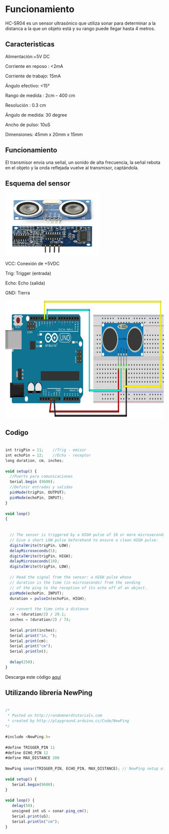 # Funcionamiento

HC-SR04 es un sensor ultrasónico que utiliza sonar para determinar a la distanca a la que un objeto está y su rango puede llegar hasta 4 metros.

## Caracteristicas

Alimentación:+5V DC

Corriente en reposo : <2mA

Corriente de trabajo: 15mA

Ángulo efectivo: <15°

Rango de medida : 2cm – 400 cm

Resolución : 0.3 cm

Ángulo de medida: 30 degree

Ancho de pulso: 10uS

Dimensiones: 45mm x 20mm x 15mm

## Funcionamiento

El transmisor envia una señal, un sonido de alta frecuencia, la señal rebota en el objeto y la onda reflejada vuelve al transmisor, captándola.

## Esquema del sensor

<img src="imagenes/HC-SR04.png" height="200" width="300"/>

VCC: Conexión de +5VDC

Trig: Trigger (entrada)

Echo: Echo (salida)

GND: Tierra

<img src="imagenes/EsquemaHC-SR04.jpg" height="377" width="809"/>

## Codigo

```javascript

int trigPin = 11;    //Trig - emisor
int echoPin = 12;    //Echo - receptor
long duration, cm, inches;
 
void setup() {
  //Puerto para comunicaciones
  Serial.begin (9600);
  //Definir entradas y salidas
  pinMode(trigPin, OUTPUT);
  pinMode(echoPin, INPUT);
}
 
void loop()
{
 
 
  // The sensor is triggered by a HIGH pulse of 10 or more microseconds.
  // Give a short LOW pulse beforehand to ensure a clean HIGH pulse:
  digitalWrite(trigPin, LOW);
  delayMicroseconds(5);
  digitalWrite(trigPin, HIGH);
  delayMicroseconds(10);
  digitalWrite(trigPin, LOW);
 
  // Read the signal from the sensor: a HIGH pulse whose
  // duration is the time (in microseconds) from the sending
  // of the ping to the reception of its echo off of an object.
  pinMode(echoPin, INPUT);
  duration = pulseIn(echoPin, HIGH);
 
  // convert the time into a distance
  cm = (duration/2) / 29.1;
  inches = (duration/2) / 74; 
  
  Serial.print(inches);
  Serial.print("in, ");
  Serial.print(cm);
  Serial.print("cm");
  Serial.println();
  
  delay(250);
}

```

Descarga este código [aquí](https://create.arduino.cc/editor/nicorl/94ffe2d2-c62c-44ed-80a4-4234415c8a1f/preview)

## Utilizando librería NewPing

```javascript

/*
 * Posted on http://randomnerdtutorials.com
 * created by http://playground.arduino.cc/Code/NewPing
*/

#include <NewPing.h>
 
#define TRIGGER_PIN 11
#define ECHO_PIN 12
#define MAX_DISTANCE 200
 
NewPing sonar(TRIGGER_PIN, ECHO_PIN, MAX_DISTANCE); // NewPing setup of pins and maximum distance.
 
void setup() {
   Serial.begin(9600);
}
 
void loop() {
   delay(50);
   unsigned int uS = sonar.ping_cm();
   Serial.print(uS);
   Serial.println("cm");
}

```
